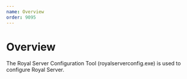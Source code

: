 ```yaml
---
name: Overview
order: 9095
---
```


# Overview

The Royal Server Configuration Tool (royalserverconfig.exe) is used to configure Royal Server.
